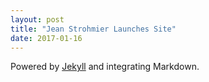 ```yaml
---
layout: post
title: "Jean Strohmier Launches Site"
date: 2017-01-16
---
```


Powered by [Jekyll](http://jekyllrb.com) and integrating Markdown.
